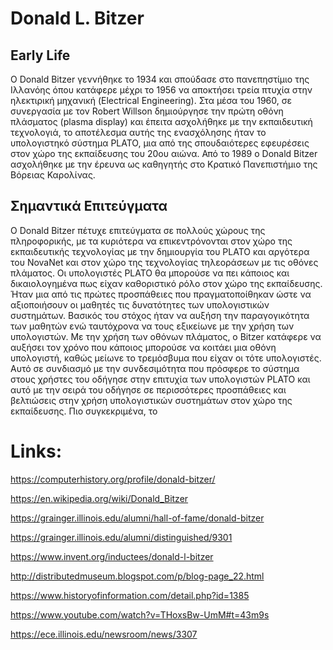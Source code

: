 # Donald L. Bitzer
## Early Life
Ο Donald Bitzer γεννήθηκε το 1934 και σπούδασε στο πανεπηστίμιο της Ιλλανόης όπου κατάφερε μέχρι το 1956 να αποκτήσει τρεία πτυχία στην ηλεκτιρική μηχανική (Electrical Εngineering). Στα μέσα του 1960, σε συνεργασία με τον Robert Willson δημιούργησε την πρώτη οθόνη πλάσματος (plasma display) και έπειτα ασχολήθηκε με την εκπαιδευτική τεχνολογιά, το αποτέλεσμα αυτής της ενασχόλησης ήταν το υπολογιστηκό σύστημα PLATO, μια από της σπουδαιότερες εφευρέσεις στον χώρο της εκπαίδευσης του 20ου αιώνα. Από το 1989 ο Donald Bitzer ασχολήθηκε με την έρευνα ως καθηγητής στο Κρατικό Πανεπιστήμιο της Βόρειας Καρολίνας.

## Σημαντικά Επιτεύγματα
Ο Donald Bitzer πέτυχε επιτεύγματα σε πολλούς χώρους της πληροφορικής, με τα κυριότερα να επικεντρόνονται στον χώρο της εκπαιδευτικής τεχνολογίας με την δημιουργία του PLATO και αργότερα του NovaNet και στον χώρο της τεχνολογίας τηλεοράσεων με τις οθόνες πλάματος. Οι υπολογιστές PLATO θα μπορούσε να πει κάποιος και δικαιολογημένα πως είχαν καθοριστικό ρόλο στον χώρο της εκπαίδευσης. Ήταν μια από τις πρώτες προσπάθειες που πραγματοποίθηκαν ώστε να αξιοποιήσουν οι μαθητές τις δυνατότητες των υπολογιστικών συστημάτων. Βασικός του στόχος ήταν να αυξήση την παραγογικότητα των μαθητών ενώ ταυτόχρονα να τους εξικείωνε με την χρήση των υπολογιστών. Με την χρήση των οθόνων πλάματος, ο Bitzer κατάφερε να αυξήσει τον χρόνο που κάποιος μπορούσε να κοιτάει μια οθόνη υπολογιστή, καθώς μείωνε το τρεμόσβυμα που είχαν οι τότε υπολογιστές. Αυτό σε συνδιασμό με την συνδεσιμότητα που πρόσφερε το σύστημα στους χρήστες του οδήγησε στην επιτυχία των υπολογιστών PLATO και αυτό με την σειρά του οδήγησε σε περισσότερες προσπάθειες και βελτιώσεις στην χρήση υπολογιστικών συστημάτων στον χώρο της εκπαίδευσης. Πιο συγκεκριμένα, το

# Links:
https://computerhistory.org/profile/donald-bitzer/

https://en.wikipedia.org/wiki/Donald_Bitzer

https://grainger.illinois.edu/alumni/hall-of-fame/donald-bitzer

https://grainger.illinois.edu/alumni/distinguished/9301

https://www.invent.org/inductees/donald-l-bitzer

http://distributedmuseum.blogspot.com/p/blog-page_22.html

https://www.historyofinformation.com/detail.php?id=1385

https://www.youtube.com/watch?v=THoxsBw-UmM#t=43m9s

https://ece.illinois.edu/newsroom/news/3307
